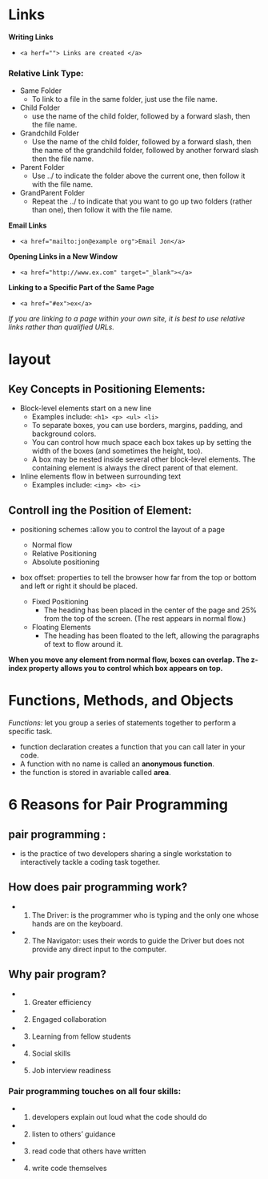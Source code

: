 # Links
**Writing Links**
 - `<a herf=""> Links are created </a>`

### Relative Link Type:
  - Same Folder
    - To link to a file in the same folder, just use the file name.
  - Child Folder
    - use the name of the child folder, followed by a forward slash, then the file name.
  - Grandchild Folder
    - Use the name of the child folder, followed by a forward slash, then the name of the grandchild folder, followed by another forward slash then the file name.
  - Parent Folder
    - Use ../ to indicate the folder above the current one, then follow it with the file name.
  - GrandParent Folder
    - Repeat the ../ to indicate that you want to go up two folders (rather than one), then follow it with the file name.

**Email Links**
  - `<a href="mailto:jon@example org">Email Jon</a>`

**Opening Links in a New Window**
  - `<a href="http://www.ex.com" target="_blank"></a>`

**Linking to a Specific Part of the Same Page**
  - `<a href="#ex">ex</a>`

*If you are linking to a page within your own site, it is best to use relative links rather than qualified URLs.*

# layout

## Key Concepts in Positioning Elements:
 - Block-level elements start on a new line
   - Examples include: `<h1> <p> <ul> <li>`
   - To separate boxes, you can use borders, margins, padding, and background colors.
   - You can control how much space each box takes up by setting the width of the boxes (and sometimes the height, too).
   - A box may be nested inside several other block-level elements. The containing element is always the direct parent of that element.
 - Inline elements flow in between surrounding text
   - Examples include: `<img> <b> <i>`


## Controll ing the Position of Element:
 - positioning schemes :allow you to control the layout of a page
   - Normal flow
   - Relative Positioning
   - Absolute positioning

  - box offset: properties to tell the browser how far from the top or bottom and left or right it should be placed.
    - Fixed Positioning
      - The heading has been placed in the center of the page and 25% from the top of the screen. (The rest appears in normal flow.)
    - Floating Elements
      - The heading has been floated to the left, allowing the paragraphs of text to flow around it.

**When you move any element from normal flow, boxes can overlap. The z-index property allows you to control which box appears on top.**


# Functions, Methods, and Objects
*Functions:* let you group a series of statements together to perform a specific task.
  - function declaration creates a function that you can call later in your code.
  - A function with no name is called an **anonymous function**.
  - the function is stored in avariable called **area**.

# 6 Reasons for Pair Programming

## pair programming :
  - is the practice of two developers sharing a single workstation to interactively tackle a coding task together.

## How does pair programming work?
  - 1. The Driver: is the programmer who is typing and the only one whose hands are on the keyboard.
  - 2. The Navigator: uses their words to guide the Driver but does not provide any direct input to the computer.

## Why pair program? 
  - 1. Greater efficiency
  - 2. Engaged collaboration
  - 3. Learning from fellow students
  - 4. Social skills
  - 5. Job interview readiness


### Pair programming touches on all four skills:
  - 1. developers explain out loud what the code should do
  - 2. listen to others’ guidance
  - 3. read code that others have written
  - 4. write code themselves